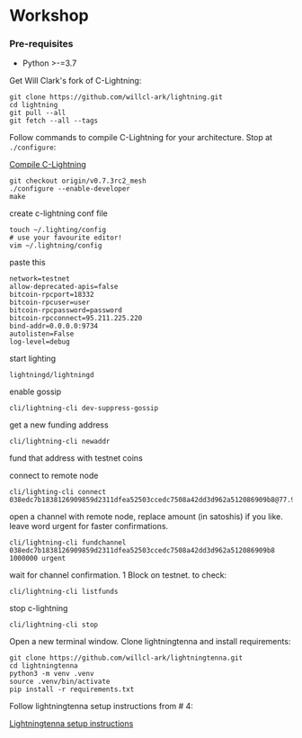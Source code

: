 # Workshop

### Pre-requisites
* Python >-=3.7

Get Will Clark's fork of C-Lightning:

```shell script
git clone https://github.com/willcl-ark/lightning.git
cd lightning
git pull --all
git fetch --all --tags
```

Follow commands to compile C-Lightning for your architecture. Stop at `./configure`:

[Compile C-Lightning](https://github.com/ElementsProject/lightning/blob/master/doc/INSTALL.md)

```shell script
git checkout origin/v0.7.3rc2_mesh
./configure --enable-developer
make
```

create c-lightning conf file

```shell script
touch ~/.lighting/config
# use your favourite editor!
vim ~/.lightning/config
```

paste this

```
network=testnet
allow-deprecated-apis=false
bitcoin-rpcport=18332
bitcoin-rpcuser=user
bitcoin-rpcpassword=password
bitcoin-rpcconnect=95.211.225.220
bind-addr=0.0.0.0:9734
autolisten=False
log-level=debug
```

start lighting

```shell script
lightningd/lightningd
```

enable gossip

```shell script
cli/lightning-cli dev-suppress-gossip
```

get a new funding address

```shell script
cli/lightning-cli newaddr
```

fund that address with testnet coins

connect to remote node

```shell script
cli/lighting-cli connect 038edc7b1838126909859d2311dfea52503ccedc7508a42dd3d962a512086909b8@77.98.116.8:9734
```

open a channel with remote node, replace amount (in satoshis) if you like. leave word urgent for faster confirmations.

```shell script
cli/lightning-cli fundchannel 038edc7b1838126909859d2311dfea52503ccedc7508a42dd3d962a512086909b8 1000000 urgent
```

wait for channel confirmation. 1 Block on testnet. to check:

```shell script
cli/lightning-cli listfunds
```

stop c-lightning

```shell script
cli/lightning-cli stop
```

Open a new terminal window. Clone lightningtenna and install requirements:

```shell script
git clone https://github.com/willcl-ark/lightningtenna.git
cd lightningtenna
python3 -m venv .venv
source .venv/bin/activate
pip install -r requirements.txt
```

Follow lightningtenna setup instructions from # 4:

[Lightningtenna setup instructions](https://github.com/willcl-ark/lightningtenna/blob/master/README.md)


